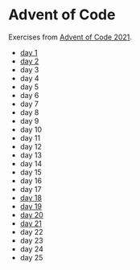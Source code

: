 # Advent of Code

Exercises from [Advent of Code 2021](https://adventofcode.com/).

* [day 1](day-01/)
* [day 2](day-02/)
* day 3
* day 4
* day 5
* day 6
* day 7
* day 8
* day 9
* day 10
* day 11
* day 12
* day 13
* day 14
* day 15
* day 16
* day 17
* [day 18](day-18/)
* [day 19](day-19/)
* [day 20](day-20/)
* [day 21](day-21/)
* day 22
* day 23
* day 24
* day 25
